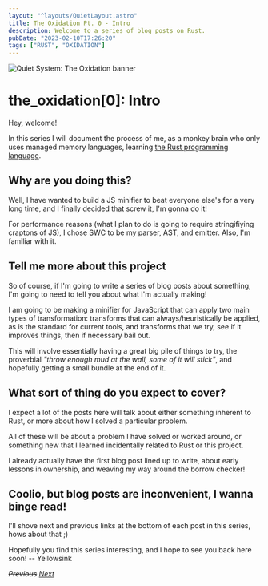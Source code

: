 ```yaml
---
layout: "^layouts/QuietLayout.astro"
title: The Oxidation Pt. 0 - Intro
description: Welcome to a series of blog posts on Rust.
pubDate: "2023-02-10T17:26:20"
tags: ["RUST", "OXIDATION"]
---
```


<img src="/sink/quiet_oxidation_banner.svg" class="max-w-200" alt="Quiet System: The Oxidation banner" />

# the_oxidation[0]: Intro

Hey, welcome!

In this series I will document the process of me, as a monkey brain
who only uses managed memory languages, learning [the Rust programming language](https://www.rust-lang.org/).

## Why are you doing this?

Well, I have wanted to build a JS minifier to beat everyone else's for a very long time,
and I finally decided that screw it, I'm gonna do it!

For performance reasons (what I plan to do is going to require stringifiying craptons of JS),
I chose [SWC](https://swc.rs) to be my parser, AST, and emitter. Also, I'm familiar with it.

## Tell me more about this project

So of course, if I'm going to write a series of blog posts about something,
I'm going to need to tell you about what I'm actually making!

I am going to be making a minifier for JavaScript that can apply two main types of transformation:
transforms that can always/heuristically be applied,
as is the standard for current tools,
and transforms that we try, see if it improves things, then if necessary bail out.

This will involve essentially having a great big pile of things to try,
the proverbial *"throw enough mud at the wall, some of it will stick"*,
and hopefully getting a small bundle at the end of it.

## What sort of thing do you expect to cover?

I expect a lot of the posts here will talk about either something inherent to Rust,
or more about how I solved a particular problem.

All of these will be about a problem I have solved or worked around,
or something new that I learned incidentally related to Rust or this project.

I already actually have the first blog post lined up to write,
about early lessons in ownership, and weaving my way around the borrow checker!

## Coolio, but blog posts are inconvenient, I wanna binge read!

I'll shove next and previous links at the bottom of each post in this series, hows about that ;)

Hopefully you find this series interesting, and I hope to see you back here soon!
 -- Yellowsink

~~*Previous*~~
[*Next*](oxidation-1)
